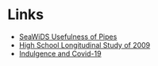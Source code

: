 # Links

- [SeaWiDS Usefulness of Pipes](seawids-usefulness-of-pipes)
- <a href="https://public.tableau.com/profile/niwako.sugimura#!/vizhome/HighSchoolLongitudinalStudyof2009/MainStory?publish=yes" target="_blank">High School Longitudinal Study of 2009</a>
- [Indulgence and Covid-19](indulgence-and-covid-19)
